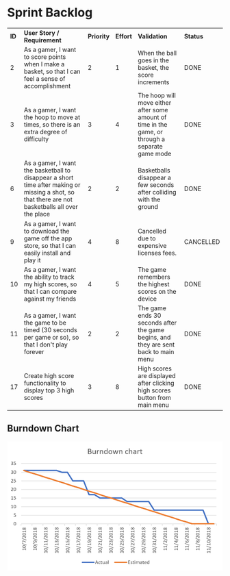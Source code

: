 # Sprint Backlog

<table>
	<tr>
		<td><b>ID</b></td>
		<td><b>User Story / Requirement</b></td>
		<td><b>Priority</b></td>
		<td><b>Effort</b></td>
		<td><b>Validation</b></td>
		<td><b>Status</b></td>
	</tr>
	<tr>
		<td>2</td>
		<td>As a gamer, I want to score points when I make a basket, so that I can feel a sense of accomplishment</td>
		<td>2</td>
		<td>1</td>
		<td>When the ball goes in the basket, the score increments</td>
		<td>DONE</td>
	</tr>
	<tr>
		<td>3</td>
		<td>As a gamer, I want the hoop to move at times, so there is an extra degree of difficulty</td>
		<td>3</td>
		<td>4</td>
		<td>The hoop will move either after some amount of time in the game, or through a separate game mode</td>
		<td>DONE</td>
	</tr>
	<tr>
		<td>6</td>
		<td>As a gamer, I want the basketball to disappear a short time after making or missing a shot, so that there are not basketballs all over the place</td>
		<td>2</td>
		<td>2</td>
		<td>Basketballs disappear a few seconds after colliding with the ground</td>
		<td>DONE</td>
	</tr>
	<tr>
		<td>9</td>
		<td>As a gamer, I want to download the game off the app store, so that I can easily install and play it</td>
		<td>4</td>
		<td>8</td>
		<td>Cancelled due to expensive licenses fees.</td>
		<td>CANCELLED</td>
	</tr>
	<tr>
		<td>10</td>
		<td>As a gamer, I want the ability to track my high scores, so that I can compare against my friends</td>
		<td>4</td>
		<td>5</td>
		<td>The game remembers the highest scores on the device</td>
		<td>DONE</td>
	</tr>
	<tr>
		<td>11</td>
		<td>As a gamer, I want the game to be timed (30 seconds per game or so), so that I don't play forever</td>
		<td>2</td>
		<td>2</td>
		<td>The game ends 30 seconds after the game begins, and they are sent back to main menu</td>
		<td>DONE</td>
	</tr>
	<tr>
		<td>17</td>
		<td>Create high score functionality to display top 3 high scores</td>
		<td>3</td>
		<td>8</td>
		<td>High scores are displayed after clicking high scores button from main menu</td>
		<td>DONE</td>
	</tr>
</table>

## Burndown Chart

![Burndown Chart](/Sprint_3/images/Burndown.png 'Burndown Chart')
